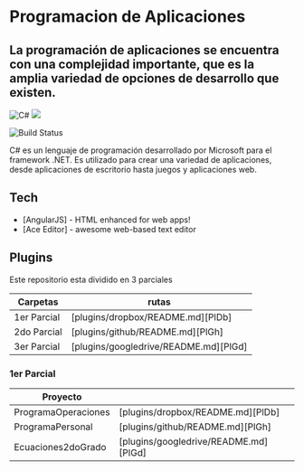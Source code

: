 # Programacion de Aplicaciones
## La programación de aplicaciones se encuentra con una complejidad importante, que es la amplia variedad de opciones de desarrollo que existen.

![C#](https://img.shields.io/badge/C%23-239120?style=for-the-badge&logo=c-sharp&logoColor=white) 
![](https://img.shields.io/badge/.NET-5C2D91?style=for-the-badge&logo=.net&logoColor=white) 

![Build Status](https://travis-ci.org/joemccann/dillinger.svg?branch=master)

C# es un lenguaje de programación desarrollado por Microsoft para el framework .NET. Es utilizado para crear una variedad de aplicaciones, desde aplicaciones de escritorio hasta juegos y aplicaciones web. 

## Tech

- [AngularJS] - HTML enhanced for web apps!
- [Ace Editor] - awesome web-based text editor


## Plugins
Este repositorio esta dividido en 3 parciales

| Carpetas | rutas |
| ------ | ------ |
| 1er Parcial | [plugins/dropbox/README.md][PlDb] |
| 2do Parcial | [plugins/github/README.md][PlGh] |
| 3er Parcial  | [plugins/googledrive/README.md][PlGd] |

### 1er Parcial
| Proyecto |  |
| ------ | ------ |
| ProgramaOperaciones | [plugins/dropbox/README.md][PlDb] |
| ProgramaPersonal | [plugins/github/README.md][PlGh] |
| Ecuaciones2doGrado  | [plugins/googledrive/README.md][PlGd] |
